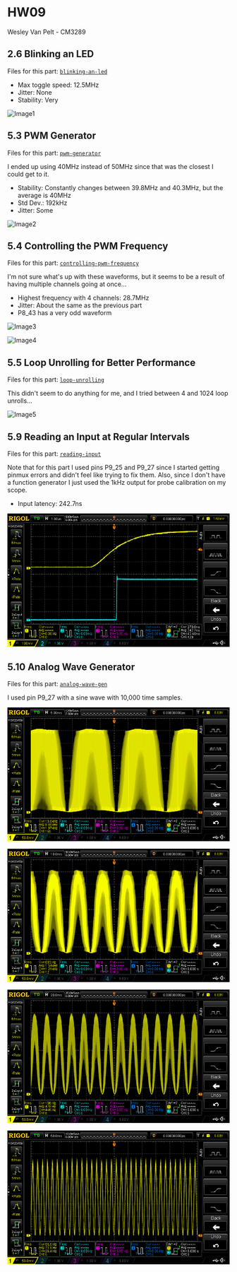 # HW09
Wesley Van Pelt - CM3289

## 2.6 Blinking an LED
Files for this part: [`blinking-an-led`](blinking-an-led)

* Max toggle speed: 12.5MHz
* Jitter: None
* Stability: Very

![Image1](readme-files/DS1Z_QuickPrint1.png)

## 5.3 PWM Generator
Files for this part: [`pwm-generator`](pwm-generator)

I ended up using 40MHz instead of 50MHz since that was the closest I could get to it.

* Stability: Constantly changes between 39.8MHz and 40.3MHz, but the average is 40MHz
* Std Dev.: 192kHz
* Jitter: Some

![Image2](readme-files/DS1Z_QuickPrint2.png)

## 5.4 Controlling the PWM Frequency
Files for this part: [`controlling-pwm-frequency`](controlling-pwm-frequency)

I'm not sure what's up with these waveforms, but it seems to be a result of having multiple channels going at once...

* Highest frequency with 4 channels: 28.7MHz
* Jitter: About the same as the previous part
* P8_43 has a very odd waveform

![Image3](readme-files/DS1Z_QuickPrint3.png)

![Image4](readme-files/DS1Z_QuickPrint4.png)

## 5.5 Loop Unrolling for Better Performance
Files for this part: [`loop-unrolling`](loop-unrolling)

This didn't seem to do anything for me, and I tried between 4 and 1024 loop unrolls...

![Image5](readme-files/DS1Z_QuickPrint5.png)

## 5.9 Reading an Input at Regular Intervals

Files for this part: [`reading-input`](reading-input)

Note that for this part I used pins P9_25 and P9_27 since I started getting pinmux errors and didn't feel like trying to fix them.  Also, since I don't have a function generator I just used the 1kHz output for probe calibration on my scope.
* Input latency: 242.7ns

![Image6](readme-files/DS1Z_QuickPrint6.png)

## 5.10 Analog Wave Generator

Files for this part: [`analog-wave-gen`](analog-wave-gen)

I used pin P9_27 with a sine wave with 10,000 time samples.

![Image7](readme-files/DS1Z_QuickPrint7.png)

![Image8](readme-files/DS1Z_QuickPrint8.png)

![Image9](readme-files/DS1Z_QuickPrint9.png)

![Image10](readme-files/DS1Z_QuickPrint10.png)
